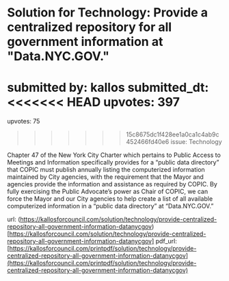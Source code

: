 # Solution for Technology: Provide a centralized repository for all government information at "Data.NYC.GOV." #

submitted by: kallos
submitted_dt: 
<<<<<<< HEAD
upvotes: 397
=======
upvotes: 75
>>>>>>> 15c8675dc1f428ee1a0ca1c4ab9c452466fd40e6
issue: Technology

Chapter 47 of the New York City Charter which pertains to Public Access to Meetings and Information specifically provides for a “public data directory” that COPIC must publish annually listing the computerized information maintained by City agencies, with the requirement that the Mayor and agencies provide the information and assistance as required by COPIC. By fully exercising the Public Advocate’s power as Chair of COPIC, we can force the Mayor and our City agencies to help create a list of all available computerized information in a “public data directory” at “Data.NYC.GOV.”

url: (https://kallosforcouncil.com/solution/technology/provide-centralized-repository-all-government-information-datanycgov)[https://kallosforcouncil.com/solution/technology/provide-centralized-repository-all-government-information-datanycgov]
pdf_url: [https://kallosforcouncil.com/printpdf/solution/technology/provide-centralized-repository-all-government-information-datanycgov](https://kallosforcouncil.com/printpdf/solution/technology/provide-centralized-repository-all-government-information-datanycgov)